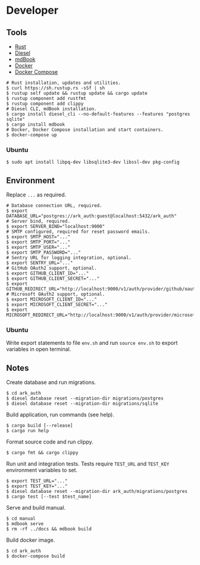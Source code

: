 # Developer

## Tools

- [Rust](https://www.rust-lang.org/)
- [Diesel](http://diesel.rs/)
- [mdBook](https://github.com/rust-lang-nursery/mdBook)
- [Docker](https://docs.docker.com/install/)
- [Docker Compose](https://docs.docker.com/compose/)

```shell
# Rust installation, updates and utilities.
$ curl https://sh.rustup.rs -sSf | sh
$ rustup self update && rustup update && cargo update
$ rustup component add rustfmt
$ rustup component add clippy
# Diesel CLI, mdBook installation.
$ cargo install diesel_cli --no-default-features --features "postgres sqlite"
$ cargo install mdbook
# Docker, Docker Compose installation and start containers.
$ docker-compose up
```

### Ubuntu

```shell
$ sudo apt install libpq-dev libsqlite3-dev libssl-dev pkg-config
```

## Environment

Replace `...` as required.

```shell
# Database connection URL, required.
$ export DATABASE_URL="postgres://ark_auth:guest@localhost:5432/ark_auth"
# Server bind, required.
$ export SERVER_BIND="localhost:9000"
# SMTP configured, required for reset password emails.
$ export SMTP_HOST="..."
$ export SMTP_PORT="..."
$ export SMTP_USER="..."
$ export SMTP_PASSWORD="..."
# Sentry URL for logging integration, optional.
$ export SENTRY_URL="..."
# GitHub OAuth2 support, optional.
$ export GITHUB_CLIENT_ID="..."
$ export GITHUB_CLIENT_SECRET="..."
$ export GITHUB_REDIRECT_URL="http://localhost:9000/v1/auth/provider/github/oauth2"
# Microsoft OAuth2 support, optional.
$ export MICROSOFT_CLIENT_ID="..."
$ export MICROSOFT_CLIENT_SECRET="..."
$ export MICROSOFT_REDIRECT_URL="http://localhost:9000/v1/auth/provider/microsoft/oauth2"
```

### Ubuntu

Write export statements to file `env.sh` and run `source env.sh` to export variables in open terminal.

## Notes

Create database and run migrations.

```shell
$ cd ark_auth
$ diesel database reset --migration-dir migrations/postgres
$ diesel database reset --migration-dir migrations/sqlite
```

Build application, run commands (see help).

```shell
$ cargo build [--release]
$ cargo run help
```

Format source code and run clippy.

```shell
$ cargo fmt && cargo clippy
```

Run unit and integration tests. Tests require `TEST_URL` and `TEST_KEY` environment variables to set.

```shell
$ export TEST_URL="..."
$ export TEST_KEY="..."
$ diesel database reset --migration-dir ark_auth/migrations/postgres
$ cargo test [--test $test_name]
```

Serve and build manual.

```shell
$ cd manual
$ mdbook serve
$ rm -rf ../docs && mdbook build
```

Build docker image.

```Shell
$ cd ark_auth
$ docker-compose build
```
